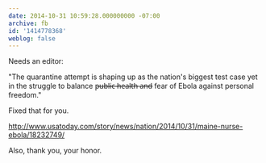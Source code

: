 ```yaml
---
date: 2014-10-31 10:59:28.000000000 -07:00
archive: fb
id: '1414778368'
weblog: false
---
```


Needs an editor:

"The quarantine attempt is shaping up as the nation's biggest test case yet in the struggle to balance p̶u̶b̶l̶i̶c̶ ̶h̶e̶a̶l̶t̶h̶ ̶a̶n̶d̶ fear of Ebola against personal freedom."

Fixed that for you.

http://www.usatoday.com/story/news/nation/2014/10/31/maine-nurse-ebola/18232749/

Also, thank you, your honor.
